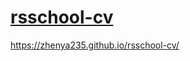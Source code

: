 # [rsschool-cv](https://zhenya235.github.io/rsschool-cv/cv)

https://zhenya235.github.io/rsschool-cv/

